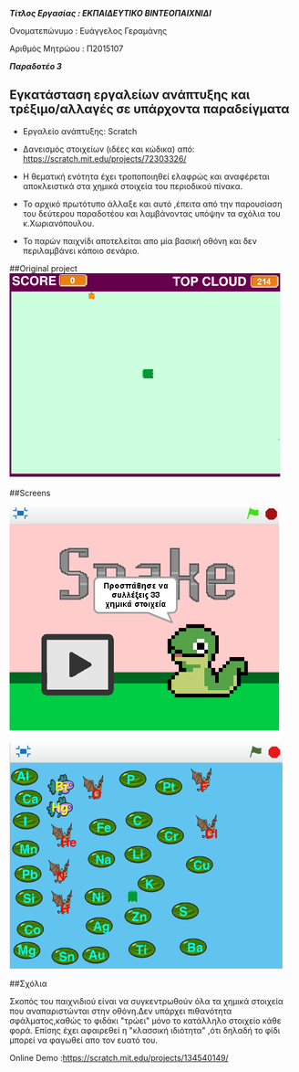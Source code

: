 ***Τίτλος Εργασίας : ΕΚΠΑΙΔΕΥΤΙΚΟ ΒΙΝΤΕΟΠΑΙΧΝΙΔΙ***

Ονοματεπώνυμο : Ευάγγελος Γεραμάνης 

Αριθμός Μητρώου : Π2015107


***Παραδοτέο 3***


## Εγκατάσταση εργαλείων ανάπτυξης και τρέξιμο/αλλαγές σε υπάρχοντα παραδείγματα

*	Εργαλείο ανάπτυξης: Scratch
* Δανεισμός στοιχείων (ιδέες και κώδικα) από: https://scratch.mit.edu/projects/72303326/

* Η θεματική ενότητα έχει τροποποιηθεί ελαφρώς και αναφέρεται αποκλειστικά στα χημικά στοιχεία του περιοδικού πίνακα.
* Το αρχικό πρωτότυπο άλλαξε και αυτό ,έπειτα από την παρουσίαση του δεύτερου παραδοτέου και λαμβάνοντας υπόψην τα σχόλια του κ.Χωριανόπουλου.

* Το παρών παιχνίδι αποτελείται απο μία βασική οθόνη  και δεν περιλαμβάνει κάποιο σενάριο.


##Original project
![Pixel Snake](original.png)

##Screens

![Screen1](fake1.png)

![Screen2](fake2.png)


##Σχόλια

Σκοπός του παιχνιδιού είναι να συγκεντρωθούν όλα τα χημικά στοιχεία που αναπαριστώνται στην οθόνη.Δεν υπάρχει πιθανότητα σφάλματος,καθώς 
το φιδάκι "τρώει" μόνο το κατάλληλο στοιχείο  κάθε φορά. Επίσης έχει αφαιρεθεί η  "κλασσική ιδιότητα" ,ότι δηλαδή το φίδι μπορεί να φαγωθεί απο τον ευατό του.

Online Demo :https://scratch.mit.edu/projects/134540149/
